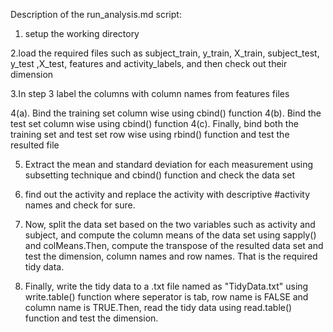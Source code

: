 Description of the run_analysis.md script:

1. setup the working directory

2.load the required files such as subject_train, y_train, X_train, subject_test, y_test ,X_test, features and activity_labels, and then check out their dimension

3.In step 3 label the columns with column names from features files

4(a). Bind the training set column wise using cbind() function
4(b). Bind the test set column wise using cbind() function
4(c). Finally, bind both the training set and test set row wise using rbind() function and test the resulted file

5. Extract the mean and standard deviation for each measurement
using subsetting technique and cbind() function and check the data set

6. find out the activity and replace the activity with descriptive #activity names and check for sure.

7. Now, split the data set based on the two variables such as
activity and subject, and compute the column means of the 
data set using sapply() and colMeans.Then, compute the transpose 
of the resulted data set and test the dimension, column names and row names. That is the required tidy data.

8. Finally, write the tidy data to a .txt file named as
"TidyData.txt" using write.table() function where seperator is
tab, row name is FALSE and column name is TRUE.Then, read the 
tidy data using read.table() function and test the dimension.